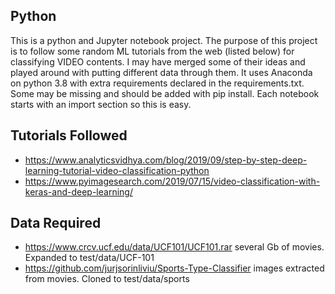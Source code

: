 ## Python
This is a python and Jupyter notebook project.
The purpose of this project is to follow some random ML tutorials from the web (listed below) for classifying VIDEO contents. I may have merged some of their ideas and played around with putting different data through them.
It uses Anaconda on python 3.8 with extra requirements declared in the requirements.txt. Some may be missing and should be added with pip install. Each notebook starts with an import section so this is easy.

## Tutorials Followed
* https://www.analyticsvidhya.com/blog/2019/09/step-by-step-deep-learning-tutorial-video-classification-python
* https://www.pyimagesearch.com/2019/07/15/video-classification-with-keras-and-deep-learning/

## Data Required
* https://www.crcv.ucf.edu/data/UCF101/UCF101.rar several Gb of movies. Expanded to test/data/UCF-101
* https://github.com/jurjsorinliviu/Sports-Type-Classifier images extracted from movies. Cloned to test/data/sports